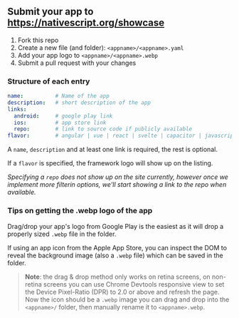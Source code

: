 ## Submit your app to https://nativescript.org/showcase

1. Fork this repo
2. Create a new file (and folder): `<appname>/<appname>.yaml`
3. Add your app logo to `<appname>/<appname>.webp`
4. Submit a pull request with your changes

### Structure of each entry

```yaml
name:          # Name of the app
description:   # short description of the app
links:
  android:     # google play link
  ios:         # app store link
  repo:        # link to source code if publicly available
flavor:        # angular | vue | react | svelte | capacitor | javascript | typescript
```

A `name`, `description` and at least one link is required, the rest is optional. 

If a `flavor` is specified, the framework logo will show up on the listing.

*Specifying a `repo` does not show up on the site currently, however once we implement more filterin options, we'll start showing a link to the repo when available.*

### Tips on getting the .webp logo of the app

Drag/drop your app's logo from Google Play is the easiest as it will drop a properly sized `.webp` file in the folder.

If using an app icon from the Apple App Store, you can inspect the DOM to reveal the background image (also a `.webp` file) which can be saved in the folder.

> **Note**: the drag & drop method only works on retina screens, on non-retina screens you can use Chrome Devtools responsive view to set the Device Pixel-Ratio (DPR) to 2.0 or above and refresh the page. Now the icon should be a `.webp` image you can drag and drop into the `<appname>/` folder, then manually rename it to `<appname>.webp`.
